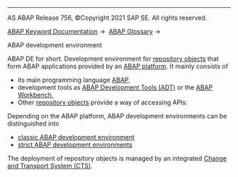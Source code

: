   

* * *

AS ABAP Release 756, ©Copyright 2021 SAP SE. All rights reserved.

[ABAP Keyword Documentation](javascript:call_link\('abenabap.htm'\)) →  [ABAP Glossary](javascript:call_link\('abenabap_glossary.htm'\)) → 

ABAP development environment

ABAP DE for short. Development environment for [repository objects](javascript:call_link\('abenrepository_object_glosry.htm'\) "Glossary Entry") that form ABAP applications provided by an [ABAP platform](javascript:call_link\('abenabap_platform_glosry.htm'\) "Glossary Entry"). It mainly consists of

-   its main programming language [ABAP](javascript:call_link\('abenabap_glosry.htm'\) "Glossary Entry"),
-   development tools as [ABAP Development Tools (ADT)](javascript:call_link\('abenadt_glosry.htm'\) "Glossary Entry") or the [ABAP Workbench](javascript:call_link\('abenabap_workbench_glosry.htm'\) "Glossary Entry"),
-   Other [repository objects](javascript:call_link\('abenrepository_object_glosry.htm'\) "Glossary Entry") provide a way of accessing APIs:

Depending on the ABAP platform, ABAP development environments can be distinguished into

-   [classic ABAP development environment](javascript:call_link\('abenclassic_abap_dev_envir_glosry.htm'\) "Glossary Entry")
-   [strict ABAP development environments](javascript:call_link\('abenstrict_abap_dev_envir_glosry.htm'\) "Glossary Entry")

The deployment of repository objects is managed by an integrated [Change and Transport System (CTS)](javascript:call_link\('abencts_glosry.htm'\) "Glossary Entry").
